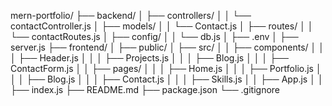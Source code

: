 mern-portfolio/
├── backend/
│   ├── controllers/
│   │   └── contactController.js
│   ├── models/
│   │   └── Contact.js
│   ├── routes/
│   │   └── contactRoutes.js
│   ├── config/
│   │   └── db.js
│   ├── .env
│   ├── server.js
├── frontend/
│   ├── public/
│   ├── src/
│   │   ├── components/
│   │   │   ├── Header.js
│   │   │   ├── Projects.js
│   │   │   ├── Blog.js
│   │   │   ├── ContactForm.js
│   │   ├── pages/
│   │   │   ├── Home.js
│   │   │   ├── Portfolio.js
│   │   │   ├── Blog.js
│   │   │   ├── Contact.js
│   │   │   ├── Skills.js
│   │   ├── App.js
│   │   ├── index.js
├── README.md
├── package.json
└── .gitignore
